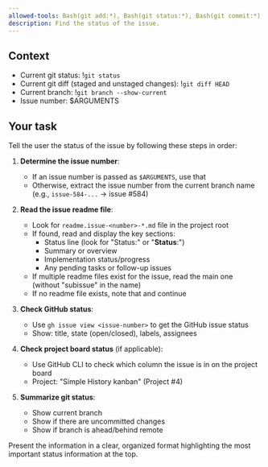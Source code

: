 ```yaml
---
allowed-tools: Bash(git add:*), Bash(git status:*), Bash(git commit:*)
description: Find the status of the issue.
---
```


## Context

-   Current git status: !`git status`
-   Current git diff (staged and unstaged changes): !`git diff HEAD`
-   Current branch: !`git branch --show-current`
-   Issue number: $ARGUMENTS

## Your task

Tell the user the status of the issue by following these steps in order:

1. **Determine the issue number**:
   - If an issue number is passed as `$ARGUMENTS`, use that
   - Otherwise, extract the issue number from the current branch name (e.g., `issue-584-...` → issue #584)

2. **Read the issue readme file**:
   - Look for `readme.issue-<number>-*.md` file in the project root
   - If found, read and display the key sections:
     * Status line (look for "Status:" or "**Status**:")
     * Summary or overview
     * Implementation status/progress
     * Any pending tasks or follow-up issues
   - If multiple readme files exist for the issue, read the main one (without "subissue" in the name)
   - If no readme file exists, note that and continue

3. **Check GitHub status**:
   - Use `gh issue view <issue-number>` to get the GitHub issue status
   - Show: title, state (open/closed), labels, assignees

4. **Check project board status** (if applicable):
   - Use GitHub CLI to check which column the issue is in on the project board
   - Project: "Simple History kanban" (Project #4)

5. **Summarize git status**:
   - Show current branch
   - Show if there are uncommitted changes
   - Show if branch is ahead/behind remote

Present the information in a clear, organized format highlighting the most important status information at the top.
